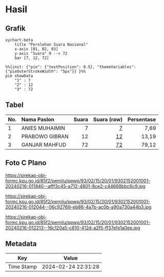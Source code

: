 # Hasil

## Grafik

```mermaid
xychart-beta
    title "Perolehan Suara Nasional"
    x-axis [01, 02, 03]
    y-axis "Suara" 0 --> 72
    bar [7, 12, 72]
```

```mermaid
%%{init: {"pie": {"textPosition": 0.5}, "themeVariables": {"pieOuterStrokeWidth": "5px"}} }%%
pie showData
    "1" : 7
    "2" : 12
    "3" : 72
```

## Tabel

| No. | Nama Paslon    | Suara | Suara (raw) | Persentase |
|:--- |:-------------- | -----:| -----------:| ----------:|
| 1   | ANIES MUHAIMIN | 7     | [7][p-1]    | 7,69       |
| 2   | PRABOWO GIBRAN | 12    | [12][p-2]   | 13,19      |
| 3   | GANJAR MAHFUD  | 72    | [72][p-3]   | 79,12      |


[p-1]: https://github.com/gigit-pemilu/pemilu-2024/blob/main/pilpres/hitung-suara/sub/93-papua-selatan/sub/02-boven-digoel/sub/15-subur/sub/2001-subur/sub/001-tps/sub/paslon-1.txt
[p-2]: https://github.com/gigit-pemilu/pemilu-2024/blob/main/pilpres/hitung-suara/sub/93-papua-selatan/sub/02-boven-digoel/sub/15-subur/sub/2001-subur/sub/001-tps/sub/paslon-2.txt
[p-3]: https://github.com/gigit-pemilu/pemilu-2024/blob/main/pilpres/hitung-suara/sub/93-papua-selatan/sub/02-boven-digoel/sub/15-subur/sub/2001-subur/sub/001-tps/sub/paslon-3.txt

## Foto C Plano

https://sirekap-obj-formc.kpu.go.id/85f2/pemilu/ppwp/93/02/15/20/01/9302152001001-20240216-011840--afff3c45-a712-4801-8ce2-c44668bbc6c9.jpg

https://sirekap-obj-formc.kpu.go.id/85f2/pemilu/ppwp/93/02/15/20/01/9302152001001-20240216-012044--06c92769-eb86-4a7b-ac0b-a90a730a44b3.jpg

https://sirekap-obj-formc.kpu.go.id/85f2/pemilu/ppwp/93/02/15/20/01/9302152001001-20240216-012213--16c120a5-c810-412d-a2f5-ff37efe1a0ee.jpg


## Metadata

| Key        | Value               |
| ---------- | ------------------- |
| Time Stamp | 2024-02-24 22:31:28 |



